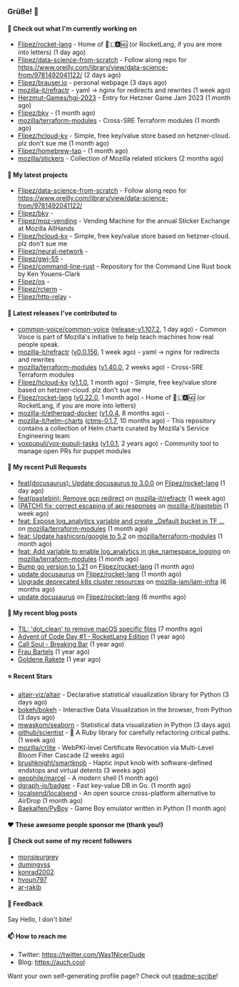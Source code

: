 ### Grüße! 👋

#### 👷 Check out what I'm currently working on

- [Flipez/rocket-lang](https://github.com/Flipez/rocket-lang) - Home of 🚀🇱🅰🆖 (or RocketLang, if you are more into letters) (1 day ago)
- [Flipez/data-science-from-scratch](https://github.com/Flipez/data-science-from-scratch) - Follow along repo for https://www.oreilly.com/library/view/data-science-from/9781492041122/ (2 days ago)
- [Flipez/brauser.io](https://github.com/Flipez/brauser.io) - personal webpage (3 days ago)
- [mozilla-it/refractr](https://github.com/mozilla-it/refractr) - yaml -&gt; nginx for redirects and rewrites (1 week ago)
- [Herzmut-Games/hgj-2023](https://github.com/Herzmut-Games/hgj-2023) - Entry for Hetzner Game Jam 2023 (1 month ago)
- [Flipez/bkv](https://github.com/Flipez/bkv) -  (1 month ago)
- [mozilla/terraform-modules](https://github.com/mozilla/terraform-modules) - Cross-SRE Terraform modules (1 month ago)
- [Flipez/hcloud-kv](https://github.com/Flipez/hcloud-kv) - Simple, free key/value store based on hetzner-cloud. plz don&#39;t sue me (1 month ago)
- [Flipez/homebrew-tap](https://github.com/Flipez/homebrew-tap) -  (1 month ago)
- [mozilla/stickers](https://github.com/mozilla/stickers) - Collection of Mozilla related stickers (2 months ago)

#### 🌱 My latest projects

- [Flipez/data-science-from-scratch](https://github.com/Flipez/data-science-from-scratch) - Follow along repo for https://www.oreilly.com/library/view/data-science-from/9781492041122/
- [Flipez/bkv](https://github.com/Flipez/bkv) - 
- [Flipez/moz-vending](https://github.com/Flipez/moz-vending) - Vending Machine for the annual Sticker Exchange at Mozilla AllHands
- [Flipez/hcloud-kv](https://github.com/Flipez/hcloud-kv) - Simple, free key/value store based on hetzner-cloud. plz don&#39;t sue me
- [Flipez/neural-network](https://github.com/Flipez/neural-network) - 
- [Flipez/gwj-55](https://github.com/Flipez/gwj-55) - 
- [Flipez/command-line-rust](https://github.com/Flipez/command-line-rust) - Repository for the Command Line Rust book by Ken Youens-Clark
- [Flipez/os](https://github.com/Flipez/os) - 
- [Flipez/rcterm](https://github.com/Flipez/rcterm) - 
- [Flipez/http-relay](https://github.com/Flipez/http-relay) - 


#### 🔭 Latest releases I've contributed to

- [common-voice/common-voice](https://github.com/common-voice/common-voice) ([release-v1.107.2](https://github.com/common-voice/common-voice/releases/tag/release-v1.107.2), 1 day ago) - Common Voice is part of Mozilla&#39;s initiative to help teach machines how real people speak.
- [mozilla-it/refractr](https://github.com/mozilla-it/refractr) ([v0.0.156](https://github.com/mozilla-it/refractr/releases/tag/v0.0.156), 1 week ago) - yaml -&gt; nginx for redirects and rewrites
- [mozilla/terraform-modules](https://github.com/mozilla/terraform-modules) ([v1.40.0](https://github.com/mozilla/terraform-modules/releases/tag/v1.40.0), 2 weeks ago) - Cross-SRE Terraform modules
- [Flipez/hcloud-kv](https://github.com/Flipez/hcloud-kv) ([v1.1.0](https://github.com/Flipez/hcloud-kv/releases/tag/v1.1.0), 1 month ago) - Simple, free key/value store based on hetzner-cloud. plz don&#39;t sue me
- [Flipez/rocket-lang](https://github.com/Flipez/rocket-lang) ([v0.22.0](https://github.com/Flipez/rocket-lang/releases/tag/v0.22.0), 1 month ago) - Home of 🚀🇱🅰🆖 (or RocketLang, if you are more into letters)
- [mozilla-it/etherpad-docker](https://github.com/mozilla-it/etherpad-docker) ([v1.0.4](https://github.com/mozilla-it/etherpad-docker/releases/tag/v1.0.4), 8 months ago) - 
- [mozilla-it/helm-charts](https://github.com/mozilla-it/helm-charts) ([ctms-0.1.7](https://github.com/mozilla-it/helm-charts/releases/tag/ctms-0.1.7), 10 months ago) - This repository contains a collection of Helm charts curated by Mozilla&#39;s Service Engineering team
- [voxpupuli/vox-pupuli-tasks](https://github.com/voxpupuli/vox-pupuli-tasks) ([v1.0.1](https://github.com/voxpupuli/vox-pupuli-tasks/releases/tag/v1.0.1), 2 years ago) - Community tool to manage open PRs for puppet modules

#### 🔨 My recent Pull Requests

- [feat(docusaurus): Update docusaurus to 3.0.0](https://github.com/Flipez/rocket-lang/pull/199) on [Flipez/rocket-lang](https://github.com/Flipez/rocket-lang) (1 day ago)
- [feat(pastebin): Remove gcp redirect](https://github.com/mozilla-it/refractr/pull/299) on [mozilla-it/refractr](https://github.com/mozilla-it/refractr) (1 week ago)
- [[PATCH] fix: correct escaping of api responses](https://github.com/mozilla-it/pastebin/pull/16) on [mozilla-it/pastebin](https://github.com/mozilla-it/pastebin) (1 week ago)
- [feat: Expose log_analytics variable and create _Default bucket in TF …](https://github.com/mozilla/terraform-modules/pull/138) on [mozilla/terraform-modules](https://github.com/mozilla/terraform-modules) (1 month ago)
- [feat: Update hashicorp/google to 5.2](https://github.com/mozilla/terraform-modules/pull/137) on [mozilla/terraform-modules](https://github.com/mozilla/terraform-modules) (1 month ago)
- [feat: Add variable to enable log_analytics in gke_namespace_logging](https://github.com/mozilla/terraform-modules/pull/136) on [mozilla/terraform-modules](https://github.com/mozilla/terraform-modules) (1 month ago)
- [Bump go version to 1.21](https://github.com/Flipez/rocket-lang/pull/195) on [Flipez/rocket-lang](https://github.com/Flipez/rocket-lang) (1 month ago)
- [update docusaurus](https://github.com/Flipez/rocket-lang/pull/192) on [Flipez/rocket-lang](https://github.com/Flipez/rocket-lang) (1 month ago)
- [Upgrade deprecated k8s cluster resources](https://github.com/mozilla-iam/iam-infra/pull/317) on [mozilla-iam/iam-infra](https://github.com/mozilla-iam/iam-infra) (6 months ago)
- [update docusaurus](https://github.com/Flipez/rocket-lang/pull/187) on [Flipez/rocket-lang](https://github.com/Flipez/rocket-lang) (6 months ago)

#### 📜 My recent blog posts

- [TIL: &#39;dot_clean&#39; to remove macOS specific files](https://auch.cool/posts/2023/til-dot-clean/) (7 months ago)
- [Advent of Code Day #1 - RocketLang Edition](https://auch.cool/posts/2022/aoc-day-1/) (1 year ago)
- [Call Soul - Breaking Bar](https://auch.cool/munich/call-soul/) (1 year ago)
- [Frau Bartels](https://auch.cool/munich/frau-bartels/) (1 year ago)
- [Goldene Rakete](https://auch.cool/munich/goldene-rakete/) (1 year ago)

#### ⭐ Recent Stars

- [altair-viz/altair](https://github.com/altair-viz/altair) - Declarative statistical visualization library for Python (3 days ago)
- [bokeh/bokeh](https://github.com/bokeh/bokeh) - Interactive Data Visualization in the browser, from  Python (3 days ago)
- [mwaskom/seaborn](https://github.com/mwaskom/seaborn) - Statistical data visualization in Python (3 days ago)
- [github/scientist](https://github.com/github/scientist) - :microscope: A Ruby library for carefully refactoring critical paths. (1 week ago)
- [mozilla/crlite](https://github.com/mozilla/crlite) - WebPKI-level Certificate Revocation via Multi-Level Bloom Filter Cascade (2 weeks ago)
- [brushknight/smartknob](https://github.com/brushknight/smartknob) - Haptic input knob with software-defined endstops and virtual detents (3 weeks ago)
- [geophile/marcel](https://github.com/geophile/marcel) - A modern shell (1 month ago)
- [dgraph-io/badger](https://github.com/dgraph-io/badger) - Fast key-value DB in Go. (1 month ago)
- [localsend/localsend](https://github.com/localsend/localsend) - An open source cross-platform alternative to AirDrop (1 month ago)
- [Baekalfen/PyBoy](https://github.com/Baekalfen/PyBoy) - Game Boy emulator written in Python (1 month ago)

#### ❤️ These awesome people sponsor me (thank you!)


#### 👯 Check out some of my recent followers

- [monsieurgrey](https://github.com/monsieurgrey)
- [dumingvss](https://github.com/dumingvss)
- [konrad2002](https://github.com/konrad2002)
- [hyoun797](https://github.com/hyoun797)
- [ar-rakib](https://github.com/ar-rakib)

#### 💬 Feedback

Say Hello, I don't bite!

#### 📫 How to reach me

- Twitter: https://twitter.com/Was1NicerDude
- Blog: https://auch.cool

Want your own self-generating profile page? Check out [readme-scribe](https://github.com/muesli/readme-scribe)!
